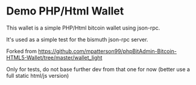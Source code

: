 # Demo PHP/Html Wallet 

This wallet is a simple PHP/Html bitcoin wallet using json-rpc.

It's used as a simple test for the bismuth json-rpc server.

Forked from https://github.com/mpatterson99/phpBitAdmin-Bitcoin-HTML5-Wallet/tree/master/wallet_light

Only for tests, do not base further dev from that one for now (better use a full static html/js version)
